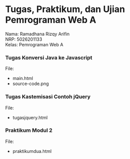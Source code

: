 # Tugas, Praktikum, dan Ujian Pemrograman Web A

Nama: Ramadhana Rizqy Arifin <br>
NRP: 5026201133 <br>
Kelas: Pemrograman Web A <br>

<h3>Tugas Konversi Java ke Javascript</h3>
File:
<ul>
<li>main.html</li>
<li>source-code.png</li>
</ul>

<h3>Tugas Kastemisasi Contoh jQuery</h3>
File:
<ul>
<li>tugasjquery.html</li>
</ul>

<h3>Praktikum Modul 2</h3>
File:
<ul>
<li>praktikumdua.html</li>
</ul>
